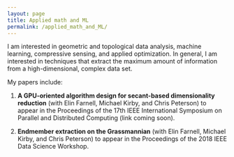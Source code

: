 ```yaml
---
layout: page
title: Applied math and ML
permalink: /applied_math_and_ML/
---
```


I am interested in geometric and topological data analysis, machine learning, compressive sensing, and applied optimization. In general, I am interested in techniques that extract the maximum amount of information from a high-dimensional, complex data set. 

My papers include:

1. **A GPU-oriented algorithm design for secant-based dimensionality reduction** (with Elin Farnell, Michael Kirby, and Chris Peterson) to appear in the Proceedings of the 17th IEEE International Symposium on Parallel and Distributed Computing (link coming soon).

2. **Endmember extraction on the Grassmannian** (with Elin Farnell, Michael Kirby, and Chris Peterson) to appear in the Proceedings of the 2018 IEEE Data Science Workshop.
